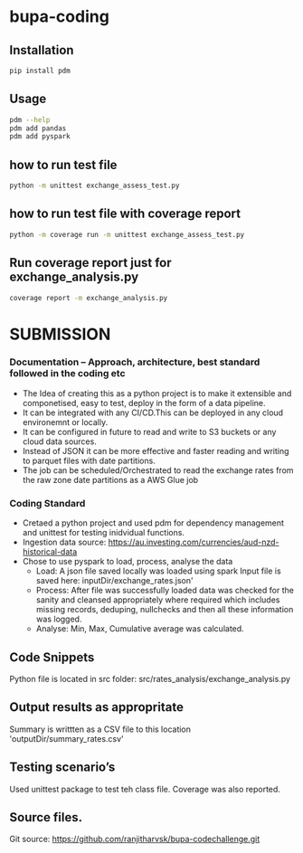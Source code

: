# bupa-coding

## Installation

``` bash
pip install pdm
```

## Usage

``` bash
pdm --help
pdm add pandas
pdm add pyspark

```

## how to run test file

``` bash
python -m unittest exchange_assess_test.py
```

## how to run test file with coverage report

``` bash
python -m coverage run -m unittest exchange_assess_test.py
```

## Run coverage report just for  exchange_analysis.py
``` bash
coverage report -m exchange_analysis.py
```

# SUBMISSION
###  Documentation – Approach, architecture, best standard followed in the coding etc
* The Idea of creating this as a python project is to make it extensible and componetised, easy to test, deploy in the form of a data pipeline. 
* It can be integrated with any CI/CD.This can be deployed in any cloud environemnt or locally. 
* It can be configured in future to read and write to S3 buckets or any cloud data sources. 
* Instead of JSON it can be more effective and faster reading and writing to parquet files with date partitions.
* The job can be scheduled/Orchestrated to read the exchange rates from the raw zone date partitions as a AWS Glue job

### Coding Standard
* Cretaed a python project and used pdm for dependency management and unittest for testing inidvidual functions.
* Ingestion data source:  https://au.investing.com/currencies/aud-nzd-historical-data
* Chose to use pyspark to load, process, analyse the data 
    * Load: A json file saved locally was loaded using spark
            Input file is saved here: inputDir/exchange_rates.json'
    * Process: After file was successfully loaded data was   checked for the sanity and cleansed appropriately where required which includes
                missing records, deduping, nullchecks  and then all these information was logged.
    * Analyse: Min, Max, Cumulative average was calculated. 

## Code Snippets
Python file is located in src folder: src/rates_analysis/exchange_analysis.py
## Output results as appropritate
Summary is writtten as a CSV file to this location  'outputDir/summary_rates.csv'
## Testing scenario’s
Used unittest package  to test teh class file.
Coverage was also reported.
## Source files.
Git source: https://github.com/ranjitharvsk/bupa-codechallenge.git






